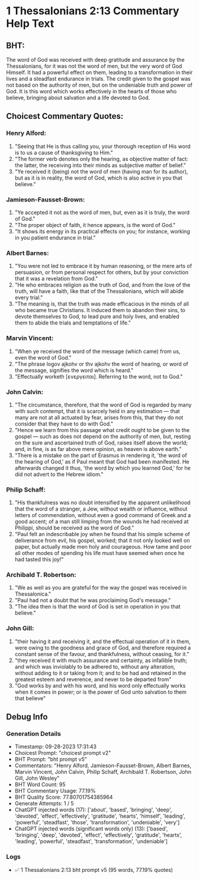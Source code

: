 # 1 Thessalonians 2:13 Commentary Help Text

## BHT:
The word of God was received with deep gratitude and assurance by the Thessalonians, for it was not the word of men, but the very word of God Himself. It had a powerful effect on them, leading to a transformation in their lives and a steadfast endurance in trials. The credit given to the gospel was not based on the authority of men, but on the undeniable truth and power of God. It is this word which works effectively in the hearts of those who believe, bringing about salvation and a life devoted to God.

## Choicest Commentary Quotes:
### Henry Alford:
1. "Seeing that He is thus calling you, your thorough reception of His word is to us a cause of thanksgiving to Him."
2. "The former verb denotes only the hearing, as objective matter of fact: the latter, the receiving into their minds as subjective matter of belief."
3. "Ye received it (being) not the word of men (having man for its author), but as it is in reality, the word of God, which is also active in you that believe."

### Jamieson-Fausset-Brown:
1. "Ye accepted it not as the word of men, but, even as it is truly, the word of God."
2. "The proper object of faith, it hence appears, is the word of God."
3. "It shows its energy in its practical effects on you; for instance, working in you patient endurance in trial."

### Albert Barnes:
1. "You were not led to embrace it by human reasoning, or the mere arts of persuasion, or from personal respect for others, but by your conviction that it was a revelation from God."
2. "He who embraces religion as the truth of God, and from the love of the truth, will have a faith, like that of the Thessalonians, which will abide every trial."
3. "The meaning is, that the truth was made efficacious in the minds of all who became true Christians. It induced them to abandon their sins, to devote themselves to God, to lead pure and holy lives, and enabled them to abide the trials and temptations of life."

### Marvin Vincent:
1. "When ye received the word of the message (which came) from us, even the word of God." 
2. "The phrase logov ajkohv or thv ajkohv the word of hearing, or word of the message, signifies the word which is heard."
3. "Effectually worketh [ενεργειται]. Referring to the word, not to God."

### John Calvin:
1. "The circumstance, therefore, that the word of God is regarded by many with such contempt, that it is scarcely held in any estimation — that many are not at all actuated by fear, arises from this, that they do not consider that they have to do with God."
2. "Hence we learn from this passage what credit ought to be given to the gospel — such as does not depend on the authority of men, but, resting on the sure and ascertained truth of God, raises itself above the world; and, in fine, is as far above mere opinion, as heaven is above earth."
3. "There is a mistake on the part of Erasmus in rendering it, 'the word of the hearing of God,' as if Paul meant that God had been manifested. He afterwards changed it thus, 'the word by which you learned God,' for he did not advert to the Hebrew idiom."

### Philip Schaff:
1. "His thankfulness was no doubt intensified by the apparent unlikelihood that the word of a stranger, a Jew, without wealth or influence, without letters of commendation, without even a good command of Greek and a good accent; of a man still limping from the wounds he had received at Philippi, should be received as the word of God."
2. "Paul felt an indescribable joy when he found that his simple scheme of deliverance from evil, his gospel, worked; that it not only looked well on paper, but actually made men holy and courageous. How tame and poor all other modes of spending his life must have seemed when once he had tasted this joy!"

### Archibald T. Robertson:
1. "We as well as you are grateful for the way the gospel was received in Thessalonica." 
2. "Paul had not a doubt that he was proclaiming God's message." 
3. "The idea then is that the word of God is set in operation in you that believe."

### John Gill:
1. "their having it and receiving it, and the effectual operation of it in them, were owing to the goodness and grace of God, and therefore required a constant sense of the favour, and thankfulness, without ceasing, for it."
2. "they received it with much assurance and certainty, as infallible truth; and which was inviolably to be adhered to, without any alteration, without adding to it or taking from it; and to be had and retained in the greatest esteem and reverence, and never to be departed from"
3. "God works by and with his word, and his word only effectually works when it comes in power; or is the power of God unto salvation to them that believe"


## Debug Info
### Generation Details
- Timestamp: 09-28-2023 17:31:43
- Choicest Prompt: "choicest prompt v2"
- BHT Prompt: "bht prompt v5"
- Commentators: "Henry Alford, Jamieson-Fausset-Brown, Albert Barnes, Marvin Vincent, John Calvin, Philip Schaff, Archibald T. Robertson, John Gill, John Wesley"
- BHT Word Count: 95
- BHT Commentary Usage: 77.19%
- BHT Quality Score: 77.80701754385964
- Generate Attempts: 1 / 5
- ChatGPT injected words (17):
	['about', 'based', 'bringing', 'deep', 'devoted', 'effect', 'effectively', 'gratitude', 'hearts', 'himself', 'leading', 'powerful', 'steadfast', 'those', 'transformation', 'undeniable', 'very']
- ChatGPT injected words (significant words only) (13):
	['based', 'bringing', 'deep', 'devoted', 'effect', 'effectively', 'gratitude', 'hearts', 'leading', 'powerful', 'steadfast', 'transformation', 'undeniable']

### Logs
- ✅ 1 Thessalonians 2:13 bht prompt v5 (95 words, 77.19% quotes)